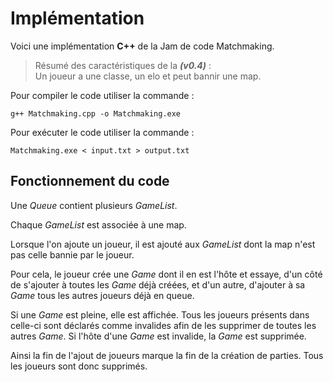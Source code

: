 # Implémentation

Voici une implémentation **C++** de la Jam de code Matchmaking.
> Résumé des caractéristiques de la ***(v0.4)*** :  
> Un joueur a une classe, un elo et peut bannir une map.

Pour compiler le code utiliser la commande :
```
g++ Matchmaking.cpp -o Matchmaking.exe
```
Pour exécuter le code utiliser la commande :
```
Matchmaking.exe < input.txt > output.txt
```
## Fonctionnement du code

Une *Queue* contient plusieurs *GameList*.

Chaque *GameList* est associée à une map.

Lorsque l'on ajoute un joueur, il est ajouté aux *GameList* dont la map n'est pas celle bannie par le joueur.

Pour cela, le joueur crée une *Game* dont il en est l'hôte et essaye, d'un côté de s'ajouter à toutes les *Game* déjà créées, et d'un autre, d'ajouter à sa *Game* tous les autres joueurs déjà en queue.

Si une *Game* est pleine, elle est affichée. Tous les joueurs présents dans celle-ci sont déclarés comme invalides afin de les supprimer de toutes les autres *Game*. Si l'hôte d'une *Game* est invalide, la *Game* est supprimée.

Ainsi la fin de l'ajout de joueurs marque la fin de la création de parties. Tous les joueurs sont donc supprimés.
